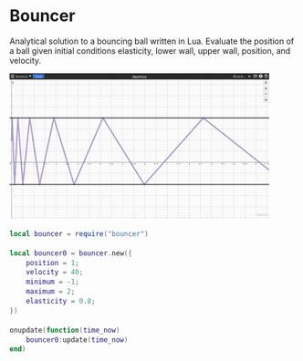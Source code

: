 # Bouncer
Analytical solution to a bouncing ball written in Lua. Evaluate the position of a ball given initial conditions elasticity, lower wall, upper wall, position, and velocity.

![](assets/bounce.gif)

```lua
local bouncer = require("bouncer")

local bouncer0 = bouncer.new({
	position = 1;
	velocity = 40;
	minimum = -1;
	maximum = 2;
	elasticity = 0.8;
})

onupdate(function(time_now)
	bouncer0:update(time_now)
end)
```
